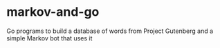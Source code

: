 # markov-and-go
Go programs to build a database of words from Project Gutenberg and a simple Markov bot that uses it
